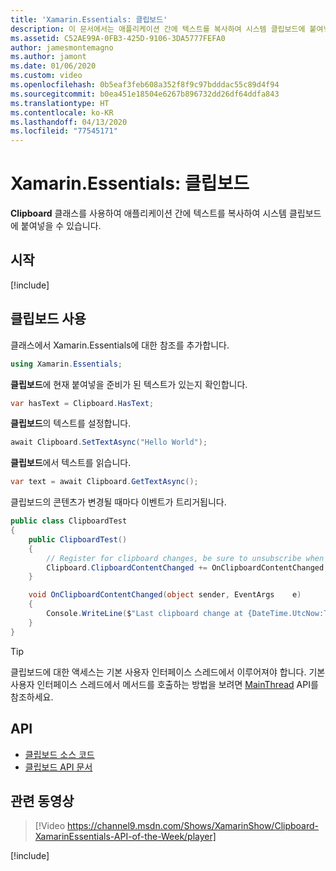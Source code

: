 ```yaml
---
title: 'Xamarin.Essentials: 클립보드'
description: 이 문서에서는 애플리케이션 간에 텍스트를 복사하여 시스템 클립보드에 붙여넣을 수 있는 Xamarin.Essentials의 Clipboard 클래스를 설명합니다.
ms.assetid: C52AE99A-0FB3-425D-9106-3DA5777FEFA0
author: jamesmontemagno
ms.author: jamont
ms.date: 01/06/2020
ms.custom: video
ms.openlocfilehash: 0b5eaf3feb608a352f8f9c97bdddac55c89d4f94
ms.sourcegitcommit: b0ea451e18504e6267b896732dd26df64ddfa843
ms.translationtype: HT
ms.contentlocale: ko-KR
ms.lasthandoff: 04/13/2020
ms.locfileid: "77545171"
---
```

# <a name="xamarinessentials-clipboard"></a>Xamarin.Essentials: 클립보드

**Clipboard** 클래스를 사용하여 애플리케이션 간에 텍스트를 복사하여 시스템 클립보드에 붙여넣을 수 있습니다.

## <a name="get-started"></a>시작

[!include[](~/essentials/includes/get-started.md)]

## <a name="using-clipboard"></a>클립보드 사용

클래스에서 Xamarin.Essentials에 대한 참조를 추가합니다.

```csharp
using Xamarin.Essentials;
```

**클립보드**에 현재 붙여넣을 준비가 된 텍스트가 있는지 확인합니다.

```csharp
var hasText = Clipboard.HasText;
```

**클립보드**의 텍스트를 설정합니다.

```csharp
await Clipboard.SetTextAsync("Hello World");
```

**클립보드**에서 텍스트를 읽습니다.

```csharp
var text = await Clipboard.GetTextAsync();
```

클립보드의 콘텐츠가 변경될 때마다 이벤트가 트리거됩니다.

```csharp
public class ClipboardTest
{
    public ClipboardTest()
    {
        // Register for clipboard changes, be sure to unsubscribe when needed
        Clipboard.ClipboardContentChanged += OnClipboardContentChanged;
    }

    void OnClipboardContentChanged(object sender, EventArgs    e)
    {
        Console.WriteLine($"Last clipboard change at {DateTime.UtcNow:T}";);
    }
}
```

> [!TIP]
> 클립보드에 대한 액세스는 기본 사용자 인터페이스 스레드에서 이루어져야 합니다. 기본 사용자 인터페이스 스레드에서 메서드를 호출하는 방법을 보려면 [MainThread](~/essentials/main-thread.md) API를 참조하세요.

## <a name="api"></a>API

- [클립보드 소스 코드](https://github.com/xamarin/Essentials/tree/master/Xamarin.Essentials/Clipboard)
- [클립보드 API 문서](xref:Xamarin.Essentials.Clipboard)

## <a name="related-video"></a>관련 동영상

> [!Video https://channel9.msdn.com/Shows/XamarinShow/Clipboard-XamarinEssentials-API-of-the-Week/player]

[!include[](~/essentials/includes/xamarin-show-essentials.md)]
